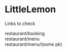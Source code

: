 # LittleLemon

Links to check

restaurant/booking<br>
restaurant/menu<br>
restaurant/menu/(some pk)<br>
